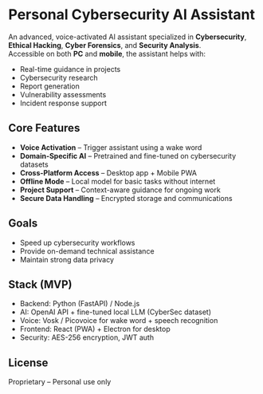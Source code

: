 # Personal Cybersecurity AI Assistant

An advanced, voice-activated AI assistant specialized in **Cybersecurity**, **Ethical Hacking**, **Cyber Forensics**, and **Security Analysis**.  
Accessible on both **PC** and **mobile**, the assistant helps with:
- Real-time guidance in projects
- Cybersecurity research
- Report generation
- Vulnerability assessments
- Incident response support

## Core Features
- **Voice Activation** – Trigger assistant using a wake word
- **Domain-Specific AI** – Pretrained and fine-tuned on cybersecurity datasets
- **Cross-Platform Access** – Desktop app + Mobile PWA
- **Offline Mode** – Local model for basic tasks without internet
- **Project Support** – Context-aware guidance for ongoing work
- **Secure Data Handling** – Encrypted storage and communications

## Goals
- Speed up cybersecurity workflows
- Provide on-demand technical assistance
- Maintain strong data privacy

## Stack (MVP)
- Backend: Python (FastAPI) / Node.js
- AI: OpenAI API + fine-tuned local LLM (CyberSec dataset)
- Voice: Vosk / Picovoice for wake word + speech recognition
- Frontend: React (PWA) + Electron for desktop
- Security: AES-256 encryption, JWT auth

## License
Proprietary – Personal use only

